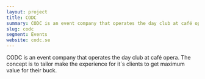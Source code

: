 ```yaml
---
layout: project
title: CODC
summary: CODC is an event company that operates the day club at café opera.
slug: codc
segment: Events
website: codc.se
---
```


CODC is an event company that operates the day club at café opera. The concept is to tailor make the experience for it´s clients to get maximum value for their buck.
